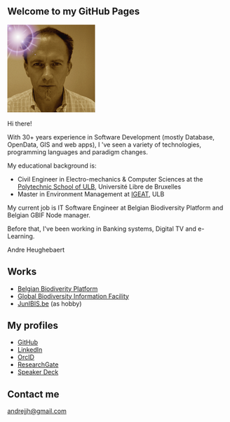## Welcome to my GitHub Pages
![me](images/andrejjh.png)

Hi there!

With 30+ years experience in Software Development (mostly Database, OpenData, GIS and web apps), I 've seen a variety of technologies, programming languages and paradigm changes.

My educational background is:
- Civil Engineer in Electro-mechanics & Computer Sciences at the [Polytechnic School of ULB](http://www.ulb.ac.be/facs/polytech/), Université Libre de Bruxelles
- Master in Environment Management at [IGEAT](http://igeat.ulb.ac.be/), ULB

My current job is IT Software Engineer at Belgian Biodiversity Platform and Belgian GBIF Node manager.

Before that, I've been working in Banking systems, Digital TV and e-Learning.

Andre Heughebaert

## Works
- [Belgian Biodiverity Platform](http://www.biodiversity.be)
- [Global Biodiversity Information Facility](http://www.gbif.org)
- [JunIBIS.be](http://www.junibis.be) (as hobby)

## My profiles
- [GitHub](https://github.com/andrejjh)
- [LinkedIn](https://www.linkedin.com/in/andr%C3%A9-heughebaert-a888a41/)
- [OrcID](http://orcid.org/0000-0002-7839-5300)
- [ResearchGate](https://www.researchgate.net/profile/Andre_Heughebaert)
- [Speaker Deck](https://speakerdeck.com/andrejjh)

## Contact me
[andrejjh@gmail.com](mailto:andrejjh@gmail.com)
